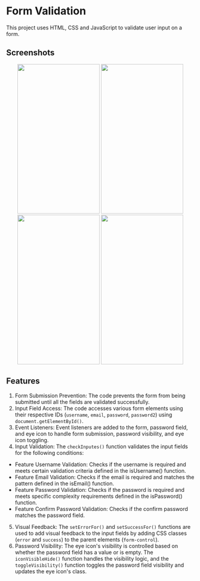 # Form Validation
This project uses HTML, CSS and JavaScript to validate user input on a form.

## Screenshots

<div align="center">
  <img src="https://github.com/Lalitkumar4/client-side-form-validation/assets/64465383/2a7c483a-8e9e-451c-bf58-6282efc4bdbf" width="220" height="400" />
  <img src="https://github.com/Lalitkumar4/client-side-form-validation/assets/64465383/ccc155bc-b53e-40f3-afe3-ee5086a19bbf" width="220" height="400"/>
  <img src="https://github.com/Lalitkumar4/client-side-form-validation/assets/64465383/51df7ac8-0f51-4de2-b451-98d157ddb9b2" width="220" height="400"/>
  <img src="https://github.com/Lalitkumar4/client-side-form-validation/assets/64465383/5eabb0e3-56fb-4162-8e8c-7167bc018251" width="220" height="400"/>
</div>

## Features

1. Form Submission Prevention: The code prevents the form from being submitted until all the fields are validated successfully.
2. Input Field Access: The code accesses various form elements using their respective IDs (`username`, `email`, `password`, `password2`) using `document.getElementById()`.
3. Event Listeners: Event listeners are added to the form, password field, and eye icon to handle form submission, password visibility, and eye icon toggling.
4. Input Validation: The `checkInputes()` function validates the input fields for the following conditions:
- Feature Username Validation: Checks if the username is required and meets certain validation criteria defined in the isUsername() function.
- Feature Email Validation: Checks if the email is required and matches the pattern defined in the isEmail() function.
- Feature Password Validation: Checks if the password is required and meets specific complexity requirements defined in the isPassword() function.
- Feature Confirm Password Validation: Checks if the confirm password matches the password field.
5. Visual Feedback: The `setErrorFor()` and `setSuccessFor()` functions are used to add visual feedback to the input fields by adding CSS classes (`error` and `success`) to the parent elements (`form-control`).
6. Password Visibility: The eye icon's visibility is controlled based on whether the password field has a value or is empty. The `iconVisibleHide()` function handles the visibility logic, and the `toggleVisibility()` function toggles the password field visibility and updates the eye icon's class.
